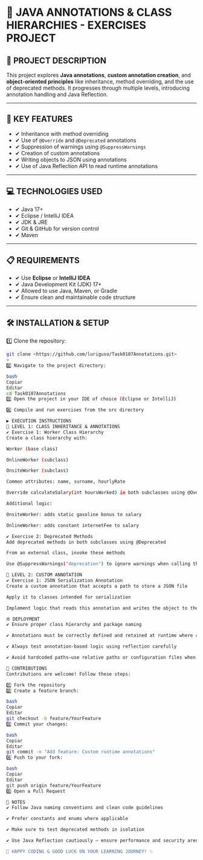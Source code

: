 # 📂 JAVA ANNOTATIONS & CLASS HIERARCHIES - EXERCISES PROJECT

## 📄 PROJECT DESCRIPTION

This project explores **Java annotations**, **custom annotation creation**, and **object-oriented principles** like inheritance, method overriding, and the use of deprecated methods. It progresses through multiple levels, introducing annotation handling and Java Reflection.

---

## 🔹 KEY FEATURES

- ✔ Inheritance with method overriding
- ✔ Use of `@Override` and `@Deprecated` annotations
- ✔ Suppression of warnings using `@SuppressWarnings`
- ✔ Creation of custom annotations
- ✔ Writing objects to JSON using annotations
- ✔ Use of Java Reflection API to read runtime annotations

---

## 💻 TECHNOLOGIES USED

- ✔ Java 17+
- ✔ Eclipse / IntelliJ IDEA
- ✔ JDK & JRE
- ✔ Git & GitHub for version control
- ✔ Maven

---

## 📋 REQUIREMENTS

- ✔ Use **Eclipse** or **IntelliJ IDEA**
- ✔ Java Development Kit (JDK) 17+
- ✔ Allowed to use Java, Maven, or Gradle
- ✔ Ensure clean and maintainable code structure

---

## 🛠️ INSTALLATION & SETUP

1️⃣ Clone the repository:

```bash
git clone <https://github.com/luriguso/Task0107Annotations.git>
>
2️⃣ Navigate to the project directory:

bash
Copiar
Editar
cd Task0107Annotations
3️⃣ Open the project in your IDE of choice (Eclipse or IntelliJ)

4️⃣ Compile and run exercises from the src directory

▶️ EXECUTION INSTRUCTIONS
🔹 LEVEL 1: CLASS INHERITANCE & ANNOTATIONS
✔ Exercise 1: Worker Class Hierarchy
Create a class hierarchy with:

Worker (base class)

OnlineWorker (subclass)

OnsiteWorker (subclass)

Common attributes: name, surname, hourlyRate

Override calculateSalary(int hoursWorked) in both subclasses using @Override

Additional logic:

OnsiteWorker: adds static gasoline bonus to salary

OnlineWorker: adds constant internetFee to salary

✔ Exercise 2: Deprecated Methods
Add deprecated methods in both subclasses using @Deprecated

From an external class, invoke these methods

Use @SuppressWarnings("deprecation") to ignore warnings when calling them

🔹 LEVEL 2: CUSTOM ANNOTATION
✔ Exercise 1: JSON Serialization Annotation
Create a custom annotation that accepts a path to store a JSON file

Apply it to classes intended for serialization

Implement logic that reads this annotation and writes the object to the specified JSON file

🌐 DEPLOYMENT
✔ Ensure proper class hierarchy and package naming

✔ Annotations must be correctly defined and retained at runtime where applicable

✔ Always test annotation-based logic using reflection carefully

✔ Avoid hardcoded paths—use relative paths or configuration files when possible

🤝 CONTRIBUTIONS
Contributions are welcome! Follow these steps:

1️⃣ Fork the repository
2️⃣ Create a feature branch:

bash
Copiar
Editar
git checkout -b feature/YourFeature
3️⃣ Commit your changes:

bash
Copiar
Editar
git commit -m "Add feature: Custom runtime annotations"
4️⃣ Push to your fork:

bash
Copiar
Editar
git push origin feature/YourFeature
5️⃣ Open a Pull Request

📌 NOTES
✔ Follow Java naming conventions and clean code guidelines

✔ Prefer constants and enums where applicable

✔ Make sure to test deprecated methods in isolation

✔ Use Java Reflection cautiously — ensure performance and security aren't compromised

🚀 HAPPY CODING & GOOD LUCK ON YOUR LEARNING JOURNEY! ✨